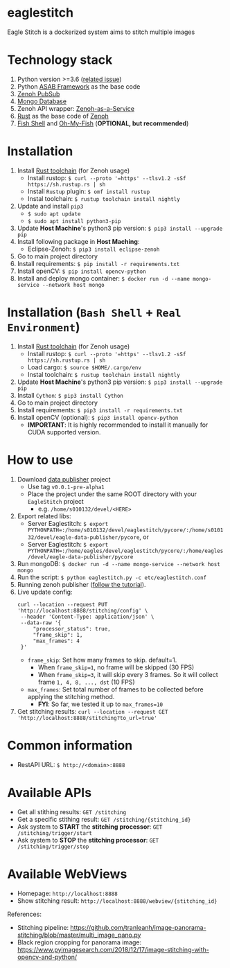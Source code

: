# eaglestitch
Eagle Stitch is a dockerized system aims to stitch multiple images

# Technology stack
1. Python version >=3.6 ([related issue](https://github.com/eclipse-zenoh/zenoh-python/commit/0e9b37780730b13b827e949e941922f53e5626b4))
2. Python [ASAB Framework](https://github.com/TeskaLabs/asab) as the base code
3. [Zenoh PubSub](http://zenoh.io/)
4. [Mongo Database](https://www.mongodb.com/)
5. Zenoh API wrapper: [Zenoh-as-a-Service](https://github.com/ardihikaru/zenoh-as-a-service)
6. [Rust](https://www.rust-lang.org/) as the base code of [Zenoh](http://zenoh.io/)
7. [Fish Shell](https://github.com/fish-shell/fish-shell) 
    and [Oh-My-Fish](https://github.com/oh-my-fish/oh-my-fish) (**OPTIONAL, but recommended**)

# Installation
1. Install [Rust toolchain](https://rustup.rs/) (for Zenoh usage)
    - Install rustop: `$ curl --proto '=https' --tlsv1.2 -sSf https://sh.rustup.rs | sh`
    - Install `Rustup` plugin:
        `$ omf install rustup`
    - Instal toolchain: `$ rustup toolchain install nightly`
2. Update and install `pip3`
    - `$ sudo apt update`
    - `$ sudo apt install python3-pip`
3. Update **Host Machine**'s python3 pip version: `$ pip3 install --upgrade pip`
4. Install following package in **Host Maching**:
    - Eclipse-Zenoh: `$ pip3 install eclipse-zenoh`
5. Go to main project directory
6. Install requirements: `$ pip install -r requirements.txt`
7. Install openCV: `$ pip install opencv-python`
8. Install and deploy mongo container: `$ docker run -d --name mongo-service --network host mongo`

# Installation (`Bash Shell` + `Real Environment`)
1. Install [Rust toolchain](https://rustup.rs/) (for Zenoh usage)
    - Install rustop: `$ curl --proto '=https' --tlsv1.2 -sSf https://sh.rustup.rs | sh`
    - Load cargo: `$ source $HOME/.cargo/env`
    - Instal toolchain: `$ rustup toolchain install nightly`
2. Update **Host Machine**'s python3 pip version: `$ pip3 install --upgrade pip`
3. Install `Cython`: `$ pip3 install Cython`
4. Go to main project directory
5. Install requirements: `$ pip3 install -r requirements.txt`
6. Install openCV (optional): `$ pip3 install opencv-python`
    - **IMPORTANT**: It is highly recommended to install it manually for CUDA supported version.

# How to use
1. Download [data publisher](https://github.com/ardihikaru/eagle-data-publisher) project
    - Use tag `v0.0.1-pre-alpha1`
    - Place the project under the same ROOT directory with your `EagleStitch` project
        - e.g. `/home/s010132/devel/<HERE>`
2. Export related libs: 
    - Server Eaglestitch: `$ export PYTHONPATH=:/home/s010132/devel/eaglestitch/pycore/:/home/s010132/devel/eagle-data-publisher/pycore`, or
    - Server Eaglestitch: `$ export PYTHONPATH=:/home/eagles/devel/eaglestitch/pycore/:/home/eagles/devel/eagle-data-publisher/pycore`
3. Run mongoDB: `$ docker run -d --name mongo-service --network host mongo`
4. Run the script: `$ python eaglestitch.py -c etc/eaglestitch.conf`
5. Running zenoh publisher ([follow the tutorial](https://github.com/ardihikaru/eagle-data-publisher/blob/main/README.md)).
6. Live update config:
   ``` 
   curl --location --request PUT 'http://localhost:8888/stitching/config' \
    --header 'Content-Type: application/json' \
    --data-raw '{
        "processor_status": true,
        "frame_skip": 1,
        "max_frames": 4
    }' 
   ```
    - `frame_skip`: Set how many frames to skip. default=1.
        - When `frame_skip=1`, no frame will be skipped (30 FPS)
        - When `frame_skip=3`, it will skip every 3 frames. So it will collect frame `1, 4, 8, ..., dst` (10 FPS)
    - `max_frames`: Set total number of frames to be collected before applying the stitching method.
        - **FYI**: So far, we tested it up to `max_frames=10`
6. Get stitching results: `curl --location --request GET 'http://localhost:8888/stitching?to_url=true'`


# Common information
- RestAPI URL: `$ http://<domain>:8888`

# Available APIs
- Get all stithing results: `GET /stitching`
- Get a specific stithing result: `GET /stitching/{stitching_id}`
- Ask system to **START** the **stitching processor**: `GET /stitching/trigger/start`
- Ask system to **STOP** the **stitching processor**: `GET /stitching/trigger/stop`

# Available WebViews
- Homepage: `http://localhost:8888`
- Show stitching result: `http://localhost:8888/webview/{stitching_id}`

References:
 - Stitching pipeline: https://github.com/tranleanh/image-panorama-stitching/blob/master/multi_image_pano.py
 - Black region cropping for panorama image: https://www.pyimagesearch.com/2018/12/17/image-stitching-with-opencv-and-python/
